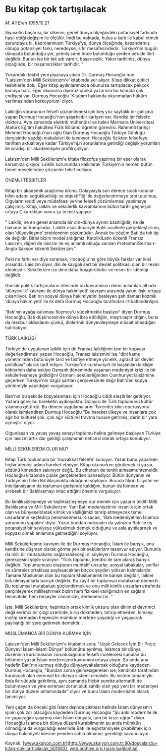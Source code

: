 # Bu kitap çok tartışılacak

*M. Ali Eren 1995.10.21*

<div class="pNewsDetailMainContent" itemprop="articleBody">
 Siyasetin başarısı, bir ülkenin, genel dünya ölçeğindeki potansiyel farkında hasıl ettiği değişim ile ölçülür. İmdi bu noktada, hulus u kalb ile kabul etmek zorundayız ki, kadrolarımızın Türkiye'ye, dünya ölçeğinde, kazandırmış olduğu potansiyel farkı, neredeyse, sıfır mesafesindedir. Türkiye'nin bugün dünyada bulunduğu yer, yetmiş sene önce bulunduğu yerden pek de ileri değildir. Bunun ise bir tek adı vardır; başarısızlık. Yakın tarihimiz, dünya ölçeğinde, bir başarısızlıklar tarihidir. "
 <br/>
 <br/>
 Yukarıdaki tesbit yeni piyasaya çıkan Dr. Durmuş Hocaoğlu'nun "Laisizm'den Milli Sekülerizm'e"kitabında yer alıyor. Kitap dikkat çekici tesbitlerle dolu. Eğer kitap aydınlarımızca okunursa tartışılacak pekçok konuyu haiz. Eğer okunursa diyoruz çünkü yazarının bu konuda çok endişesi var. Durmuş Hocaoğlu 'Kitabım hakkında okunmadan hüküm verilmesinden korkuyorum' diyor.
 <br/>
 <br/>
 Laikliğin sorununun felsefi çözümlemesi için beş yüz sayfalık bir çalışma yapan Durmuş Hocaoğlu'nun şaşırtıcıbir kariyeri var. Kendisi bir felsefe doktoru. Aynı zamanda elektrik mühendisi ve halen Marmara Üniversitesi Atatürk Eğitim Fakültesi Fizik Bölümü öğretim görevlisi. Rahmetli tarihçi Mehmet Hocaoğlu'nun oğlu 0lan Durmuş Hocaoğlu Türkiye Günlüğü dergisinde yazdığı makaleleri ile tanınıyor. Hocaoğlu fizikten felsefeye, tarihten aktüaliteye kadar Türkiye'nj.n sorunlarına getirdiği değişik yorumları ile sıradışı bir akademisyen profili çiziyor.
 <br/>
 <br/>
 Laisizm'den Milli Sekülerizm'e kitabı filozofça yazılmış bir eser olarak karşımıza çıkıyor. Laiklik sorunundan kalkılarak Türkiye'nin hemen bütün temel meselelerine çözümler teklif ediliyor.
 <br/>
 <br/>
 ÖNEMLI TESBITLER
 <br/>
 <br/>
 Kitap bir akademik araştırma ürünü. Dolayısıyla son derece sıcak konular bilim adamı soğukkanlılığı ve objektif1iği ile değerlendirmeye tabi tutulmuş. Olguların reddi veya müdafaası yerine felsefi çözümlemesi yapılmaya çalışılmış. Kitap, laiklik ve sekülerlik kavramlarının bütün tarihi geçmişini ortaya Çıkardıktan sonra şu tesbiti yapıyor:
 <br/>
 <br/>
 " Laiklik, ne en genel anlamda bir din-dünya ayrımı basitliğidir, ne de hainane bir kamplodur. Laiklik esas itibariyle Batılı usullerle gerçekleştirilmiş olan 'düyevileşme' probleminin çözümüdur. Ancak bu çözüm Batı'da tek tip de değildir. Birisi bizim model aldığımız, KatoliklLatin kökenli Fransız Laisizmi, diğeri de laisizm ile eş anlamlı olduğu sanılan ProtestanlGerman-Anglo Sakson kökenli Sekülerizm."
 <br/>
 <br/>
 Peki ne farkı var diye sorarsak; Hocaoğlu'na göre büyük farklar var ikisi arasında. Laisizm diyor, din ile kavgalı sert bir devlet politikası olan bir resmi ideolojidir. Sekülerizm ise dine daha hoşgörülüdür ve resmi bir ideoloji değildir.
 <br/>
 <br/>
 Günlük politik tartışmaların ötesinde bu kavramların derin anlamları altında 'dünyevilik' kavramı ile dünya hakimiyeti' kavramı arasında yakın ilişki ortaya çıkartılıyor. Batı'nın sosyal dünya hakimiyetini besleyen şah damarı kozmik 'dünya hakimiyeti' ile ilk defa Durmuş Hocaoğlu tarafından irtibatlandırılıyor.
 <br/>
 <br/>
 'Batı'nın ayağa kalkması Kozmos'u yüceltmekle başlıyor' diyen Durmuş Hocaoğlu, Batı düşüncesinde dünya ibra edildiğini, meşrulaştırıldığını, buna da mecbur olduklarını çünkü, dinlerinin dünyevileşmeye müsait olmadığını hatırlatıyor.
 <br/>
 <br/>
 TÜRK LAİKLİGİ
 <br/>
 <br/>
 Türkiye'de uygulanan laiklik için de Fransız laikliğinin tam bir kopyası değerlendirmesi yapan Hocaoğlu, Fransız laisizmini ise "dini kamu yönetiminden bütünüyle tard ve tasfiye etmeye yönelik, agrasif bir devlet politikası" olarak tarif ediyor. Türkiye'de cumhuriyet ile başlatılan laikliğin köklerinin daha eskiye Osmanlı döneminde yaşanan medeniyet krizi ile bir sekülerleşmeye gidildiğini Osmanlı sekülerliğinden Cumhuriyet laisizmine geçerken Türkiye'nin özgül şartları çerçevesinde değil Batı'dan kopya yöntemiyle yapıldığını vurguluyor.
 <br/>
 <br/>
 Batı'nın bu şekilde kopyalanması için Hocaoğlu ciddi eleştiriler getiriyor. Yazara göre; bu hareketin aydınıyoktu. Dolayısı ile Türk toplumunu kültür yıkımına götürdü. Bu dönem uygulamalarını 'İskender kılıcı operasyonu' olarak isimlendiren Durmuş Hocaoğlu "Bu hareket ülkeye ve insanlara çok ağır bir kültürel şok, çok ağır kültürel travma husule getirmiş, derin bir yara açmıştır' diyor.
 <br/>
 <br/>
 Olgunlaşan ve yavaş yavaş sanayi toplumu haline gelmeye başlayan Türkiye için laisizm artık dar geldiği çalışmanın neticesi olarak ortaya konuluyor.
 <br/>
 <br/>
 MİLLİ SEKÜLERİZM OLUR MU?
 <br/>
 <br/>
 Kitap Türk toplumuna bir 'muvakkat felsefe' sunuyor. Yazar bunu yaparken hiçbir ideoloji adına hareket etmiyor. Kitap okunurken görülecek ki yazar, sözünü kimseden sakınıyor değiL. Bu cihetten de tenkit almasımuhtemeldir. Hocaoğlu kitabında çıplak gerçeklerden bahsediyor. Bütün dünyanın ve Türkiye'nin fiilen Batılılaşmakta olduğunu söylüyor. Burada fikrin fiiliyatın ve intelijansiyanın da toplumun gerisinde kaldığını, bunun da lümpen ve arabesk bir Batılılaşmayı intac ettiğini önemle vurguluyor.
 <br/>
 <br/>
 Bu kimliksizleşmeye ve kişiliksizleşmeye dur demek için yazarın teklifi Milli Batılılaşma ve Milli Sekülerizm. Yani Batı medeniyetinin insanlık için ortak olan ve bünyeselolarak kimlik ve kişiliğimizi tahrip etmeyecek temel unsurlarının keşfedilip benimsenmesi. Kısacası, 'Batı medeniyetinin İslamca yorumunu yapalım' diyor. Yazar bundan maksadın da yalnızca Batı ile eş potansiyel bir seviyeye yükselrnek demek olduğunu ve asla aynileşrnek ve kopyası olmak anlamına gelmediğini söylüyor.
 <br/>
 <br/>
 Milli Sekülerleşme kavramı ile de Durmuş Hocaoğlu, İslam ile barışık, onu kendisine düşman olarak görme yen bir sekülerizm tasavvur ediyor. Bununla da milli bir mutabakatın sağlanabileceği ni söyleyen Durmuş Hocaoğlu, gerekçesini şöyle sıralıyor: "Türk toplumu, kendisi ile tam olarak barışık değildir. Toplumumuzu oluşturan muhtelif unsurlar, sosyal tabakalar, sınıflar ve zümreler ortaklaşa paylaşacakları birçok şeyden yoksun kalmışlardır. Tamamı Müslüman olan bu toplum Müslümanlık ile barışık değildir, laikler laik olmayanlarla barışık değildir. Bu zayıf bir toplumsal mutabakat demektir. Bu toplumsal mutabakatı güçlendirmek ve onu milli kimlik unsurları etrafında perçinleyerek millileştirmek bizim hem fiziksel varlığımızın en sağlam teminatıdır, hem birşeyler olmamızın, ilerlememizin. "
 <br/>
 <br/>
 İşte, Milli Sekülerizm, hepimizin ortak kimlik unsuru olan dinimizi devrimci değil evrimci bir çizgi üzerinde, kırıp dökmeden, tahrip etmeden, kimseyi incitip kırmadan hepimizin mümkün mertebe yaşadığı ve yaşayarak paylııştığı bir yere getirmek demektir. .
 <br/>
 <br/>
 MÜSLÜMANCA BİR DÜNYA KURMAK İÇİN
 <br/>
 <br/>
 Laisizm'den Milli Sekülerizm'e kitabının sonu "Uzak Gelecek İçin Bir Proje; Dünyevi İslam-İslami Dünya" bölümüne ayrılmış. İslamca bir dünya düzeninin kurulmasının zorunluluğunun felsefi incelemesi sunulan bu bölümde yazar İslam modernizmi kavramını ortaya atıyor. Şu anda ana hedefin Batı'nın kurmuş olduğu dünyayıyakalamak olduğunu kaydeden Durmuş Hocaoğlu, "Bundan sonra gelmesıgereken ise; kendimiz tarafından kurulacak olan evrensel bir dünya sistemi olmalıdır. Bu sistem tamamiyle ibda ile vücuda getirilmiş, aynı zamanda hiçbir surette alternatifi de bulunmayan ve yine evrensel zorunluluk sahibi olan yep yeni bir medeniyet bir dünya düzeni anlamındadır" diyor ve bunu İslam modernizmi olarak tanımlıyor.
 <br/>
 <br/>
 Yeni çağın da önceki gibi İslam dışında çıkması halinde İslam dünyasının işinin çok zor olacağını kaydeden Durmuş Hocaoğlu "Şu anki modernite ile ne yapacağını şaşırmış olan İslam dünyası, tam bir krize uğrar" diyor. Hocaoğlu İslamca bir dünya düzeni kurabilmenin şu anda mümkün olmadığını da vurguladığı eserinde Batı ile eşpotansiyele çıkabilmek için dünya hakimiyeti idesine yeniden sahip olmamız gerektiği savunuluyor.
 <br/>
</div>


Kaynak: [www.aksiyon.com.tr](http://www.aksiyon.com.tr:80/dosyalar/bu-kitap-cok-tartisilacak_501083), [web.archive.org (arşiv bağlantısı)](http://web.archive.org/web/20150414025029/http://www.aksiyon.com.tr:80/dosyalar/bu-kitap-cok-tartisilacak_501083)
